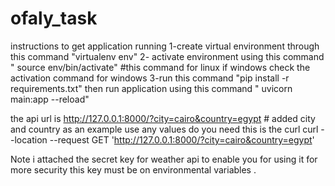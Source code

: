 # ofaly_task
instructions to get application running
1-create virtual environment through this command "virtualenv env"
2- activate environment using this command " source env/bin/activate" #this command for linux if windows check the activation command for windows
3-run this command "pip install -r requirements.txt"
then run application using this command " uvicorn main:app --reload"

the api url is http://127.0.0.1:8000/?city=cairo&country=egypt  # added city and country as an example  use any values do you need
this is the curl    curl --location --request GET 'http://127.0.0.1:8000/?city=cairo&country=egypt'

Note i attached the secret key for weather api to enable you for using it for more security this key must be on environmental variables .



